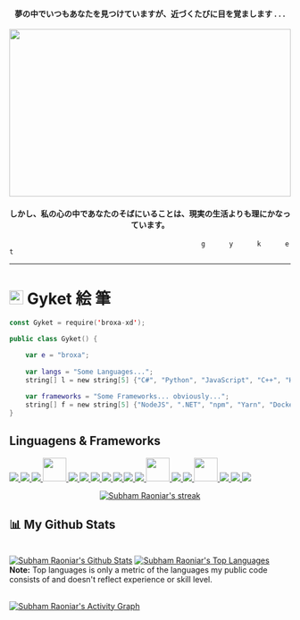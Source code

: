 <h4 align="center">夢の中でいつもあなたを見つけていますが、近づくたびに目を覚まします . . .</h4>
<a href="#"><img width="100%" height="300" src="https://c.tenor.com/jV6lsvAj1TIAAAAd/tokyo-city-aesthetic.gif" height="175px"/></a>
<h4 align="center">しかし、私の心の中であなたのそばにいることは、現実の生活よりも理にかなっています。</h4>

~~~
                                                g      y      k      e      t
~~~

---

# <img width="25" height="25" src="https://avatars.githubusercontent.com/u/90540827?s=48&v=4"> Gyket 絵 筆

~~~kotlin
const Gyket = require('broxa-xd');

public class Gyket() {

    var e = "broxa";
 
    var langs = "Some Languages...";
    string[] l = new string[5] {"C#", "Python", "JavaScript", "C++", "HTML/CSS", "TypeScript", "Kotlin", "Lua", "MySQL"};
    
    var frameworks = "Some Frameworks... obviously...";
    string[] f = new string[5] {"NodeJS", ".NET", "npm", "Yarn", "Docker", "Angular", "React", "Vue", "Next.Js", "CMake"};
}
~~~

## Linguagens & Frameworks

<p align="left"> 
    <a href="https://www.python.org" target="_blank"> <img src="https://img.icons8.com/color/48/000000/python--v1.png"/> </a>
    <a href="https://www.javascript.com" target="_blank"> <img src="https://img.icons8.com/color/48/000000/javascript.png"/> </a>
    <a href="https://docs.microsoft.com/en-us/dotnet/csharp/" target="_blank"> <img src="https://img.icons8.com/color/48/000000/c-sharp-logo.png"/> </a>
    <a href="https://dotnet.microsoft.com" target="_blank"> <img src="https://www.split.io/wp-content/uploads/2020/03/net-logo.png" width="42" height="42"/> </a>
    <a href="https://www.w3schools.com/html/" target="_blank"> <img src="https://img.icons8.com/color/48/000000/html-5.png"/> </a>
    <a href="https://www.w3schools.com/css/" target="_blank"> <img src="https://img.icons8.com/color/48/000000/css3.png"/> </a>
    <a href="https://www.typescriptlang.org" target="_blank"> <img src="https://img.icons8.com/color/48/000000/typescript.png"/> </a>
    <a href="https://nodejs.org/en/" target="_blank"> <img src="https://img.icons8.com/color/48/000000/nodejs.png"/> </a>
    <a href="https://getbootstrap.com" target="_blank"> <img src="https://img.icons8.com/color/48/000000/bootstrap.png"/> </a>
    <a href="https://reactjs.org" target="_blank"> <img src="https://img.icons8.com/color/48/000000/react-native.png"/> </a>
    <a href="https://www.npmjs.com" target="_blank"> <img src="https://img.icons8.com/color/48/000000/npm.png"/> </a>
    <a href="https://yarnpkg.com" target="_blank"> <img src="https://seeklogo.com/images/Y/yarn-logo-F5E7A65FA2-seeklogo.com.png" width="42" height="42"/> </a>
    <a href="https://git-scm.com" target="_blank"> <img src="https://img.icons8.com/color/48/000000/git.png"/> </a>
    <a href="https://angular.io" target="_blank"> <img src="https://img.icons8.com/color/48/000000/angularjs.png"/> </a>
    <a href="https://nextjs.org" target="_blank"> <img src="https://raw.githubusercontent.com/samfromaway/samfromaway/master/.github/images/nextjs.png" width="42" height="42"/> </a>
    <a href="https://unity.com" target="_blank"> <img src="https://img.icons8.com/fluency/48/000000/unity.png"/> </a>
    <a href="https://vuejs.org" target="_blank"> <img src="https://img.icons8.com/color/48/000000/vue-js.png"/> </a>
    <a href="https://www.docker.com" target="_blank"> <img src="https://img.icons8.com/color/48/000000/docker.png"/> </a>
</p>

<p align="center">
    <a href="https://github.com/SubhamRaoniar28/github-readme-streak-stats">
        <img title="🔥 Get streak stats for your profile at git.io/streak-stats" alt="Subham Raoniar's streak" src="https://github-readme-streak-stats.herokuapp.com/?user=SubhamRaoniar28&theme=black-ice&hide_border=true&stroke=0000&background=060A0CD0"/>
    </a>
</p>

## 📊 My Github Stats

  <br/>
    <a href="https://github.com/SubhamRaoniar28/github-readme-stats"><img alt="Subham Raoniar's Github Stats" src="https://github-readme-stats.vercel.app/api?username=SubhamRaoniar28&show_icons=true&count_private=true&theme=react&hide_border=true&bg_color=0D1117" /></a>
  <a href="https://github.com/SubhamRaoniar28/github-readme-stats"><img alt="Subham Raoniar's Top Languages" src="https://github-readme-stats.vercel.app/api/top-langs/?username=SubhamRaoniar28&langs_count=8&count_private=true&layout=compact&theme=react&hide_border=true&bg_color=0D1117" /></a>
  <br/>
  <b>Note:</b> Top languages is only a metric of the languages my public code consists of and doesn't reflect experience or skill level.


<br/>
<br/>

<a href="https://github.com/SubhamRaoniar28/github-readme-activity-graph"><img alt="Subham Raoniar's Activity Graph" src="https://activity-graph.herokuapp.com/graph?username=SubhamRaoniar28&bg_color=0D1117&color=5BCDEC&line=5BCDEC&point=FFFFFF&hide_border=true" /></a>

<br/>
<br/>
